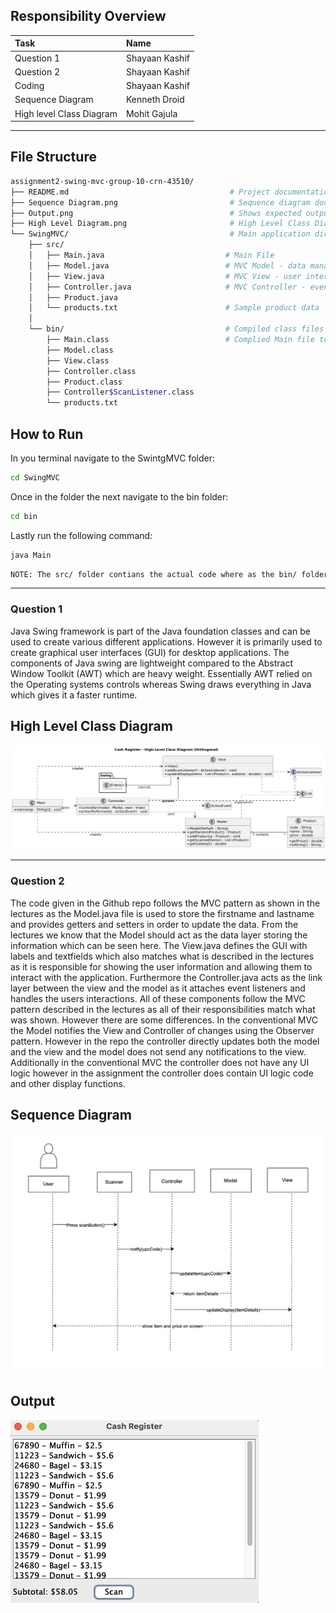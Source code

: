
## Responsibility Overview
| Task | Name |
|:-----|:-----|
| Question 1    |  Shayaan Kashif   |
| Question 2     |     Shayaan Kashif |
| Coding     | Shayaan Kashif     |
| Sequence Diagram     | Kenneth Droid      |
| High level Class Diagram    | Mohit Gajula    |
------


## File Structure
```bash
assignment2-swing-mvc-group-10-crn-43510/
├── README.md                                    # Project documentation
├── Sequence Diagram.png                         # Sequence diagram documentation
├── Output.png                                   # Shows expected output of the application
├── High Level Diagram.png                       # High Level Class Diagram
└── SwingMVC/                                    # Main application directory
    ├── src/                                    
    │   ├── Main.java                           # Main File
    │   ├── Model.java                          # MVC Model - data management
    │   ├── View.java                           # MVC View - user interface
    │   ├── Controller.java                     # MVC Controller - event handling
    │   ├── Product.java                        
    │   └── products.txt                        # Sample product data
    │
    └── bin/                                    # Compiled class files
        ├── Main.class                          # Complied Main file to Run  
        ├── Model.class
        ├── View.class
        ├── Controller.class
        ├── Product.class
        ├── Controller$ScanListener.class
        └── products.txt

```

## How to Run
In you terminal navigate to the SwintgMVC folder:
```bash
cd SwingMVC
```
Once in the folder the next navigate to the bin folder: 
```bash
cd bin
```
Lastly run the following command:
```bash
java Main
```
```bash
NOTE: The src/ folder contians the actual code where as the bin/ folder contians the complied code which is to be run.
```

------
### Question 1
Java Swing framework is part of the Java foundation classes and can be used to create various different applications. However it is primarily used to create graphical user interfaces (GUI) for desktop applications. The components of Java swing are lightweight compared to the Abstract Window Toolkit (AWT) which are heavy weight. Essentially AWT relied on the Operating systems controls whereas Swing draws everything in Java which gives it a faster runtime. 

## High Level Class Diagram
![High Level Class Diagram](High%20Level%20Diagram.png)

----

### Question 2
 The code given in the Github repo follows the MVC pattern as shown in the lectures as the Model.java file is used to store the firstname and lastname and provides getters and setters in order to update the data. From the lectures we know that the Model should act as the data layer storing the information which can be seen here. The View.java defines the GUI with labels and textfields which also matches what is described in the lectures as it is responsible for showing the user information and allowing them to interact with the application. Furthermore the Controller.java acts as the link layer between the view and the model as it attaches event listeners and handles the users interactions. All of these components follow the MVC pattern described in the lectures as all of their responsibilities match what was shown. However there are some differences. In the conventional MVC the Model notifies the View and Controller of changes using the Observer pattern. However in the repo the controller directly updates both the model and the view and the model does not send any notifications to the view. Additionally in the conventional MVC the controller does not have any UI logic however in the assignment the controller does contain UI logic code and other display functions. 

## Sequence Diagram
![Sequence Diagram](Sequence_Diagram.png)

## Output
![Output](Output.png)
